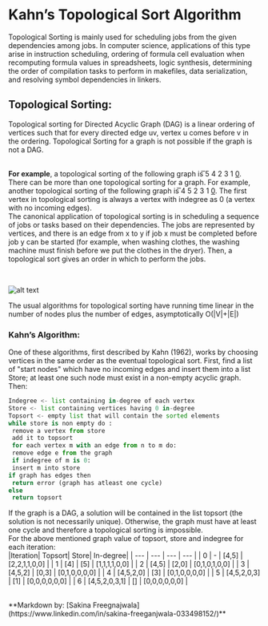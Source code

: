 # Kahn’s Topological Sort Algorithm

Topological Sorting is mainly used for scheduling jobs from the given dependencies among jobs. In computer science, applications of this type arise in instruction scheduling, ordering of formula cell evaluation when recomputing formula values in spreadsheets, logic synthesis, determining the order of compilation tasks to perform in makefiles, data serialization, and resolving symbol dependencies in linkers.

## Topological Sorting:

Topological sorting for Directed Acyclic Graph (DAG) is a linear ordering of vertices such that for
every directed edge uv, vertex u comes before v in the ordering. Topological Sorting for a graph
is not possible if the graph is not a DAG.
<br>
<br>

**For example**, a topological sorting of the following graph is ͞5 4 2 3 1 0͟. There can be more
than one topological sorting for a graph. For example, another topological sorting of the
following graph is ͞4 5 2 3 1 0͟. The first vertex in topological sorting is always a vertex with indegree
as 0 (a vertex with no incoming edges).
<br>
The canonical application of topological sorting is in scheduling a sequence of jobs or tasks
based on their dependencies. The jobs are represented by vertices, and there is an edge
from x to y if job x must be completed before job y can be started (for example, when washing
clothes, the washing machine must finish before we put the clothes in the dryer). Then, a
topological sort gives an order in which to perform the jobs.

<br>

![alt text](https://www.geeksforgeeks.org/wp-content/uploads/graph.png "Graph")

The usual algorithms for topological sorting have running time linear in the number of nodes
plus the number of edges, asymptotically O(|V|+|E|) 

### Kahn’s Algorithm:
One of these algorithms, first described by Kahn (1962), works by choosing vertices in the same
order as the eventual topological sort. First, find a list of "start nodes" which have no incoming
edges and insert them into a list Store; at least one such node must exist in a non-empty acyclic
graph. Then:
<br>

```python
Indegree <- list containing in-degree of each vertex
Store <- list containing vertices having 0 in-degree
Topsort <- empty list that will contain the sorted elements
while store is non empty do :
 remove a vertex from store
 add it to topsort
 for each vertex m with an edge from n to m do:
 remove edge e from the graph
 if indegree of m is 0:
 insert m into store
if graph has edges then
 return error (graph has atleast one cycle)
else
 return topsort
```

If the graph is a DAG, a solution will be contained in the list topsort (the solution is not
necessarily unique). Otherwise, the graph must have at least one cycle and therefore a
topological sorting is impossible.
<br>
For the above mentioned graph value of topsort, store and indegree for each iteration:
<br>
|Iteration| Topsort| Store| In-degree|
| --- | --- | --- | --- |
| 0 | - | [4,5] | [2,2,1,1,0,0] |
| 1 | [4] | [5] | [1,1,1,1,0,0] |
| 2 | [4,5] | [2,0] | [0,1,0,1,0,0] |
| 3 | [4,5,2] | [0,3] | [0,1,0,0,0,0] |
| 4 | [4,5,2,0] | [3] | [0,1,0,0,0,0] |
| 5 | [4,5,2,0,3] | [1] | [0,0,0,0,0,0] |
| 6 | [4,5,2,0,3,1] | [] | [0,0,0,0,0,0] |

<br>
**Markdown by: [Sakina Freegnajwala](https://www.linkedin.com/in/sakina-freeganjwala-033498152/)**